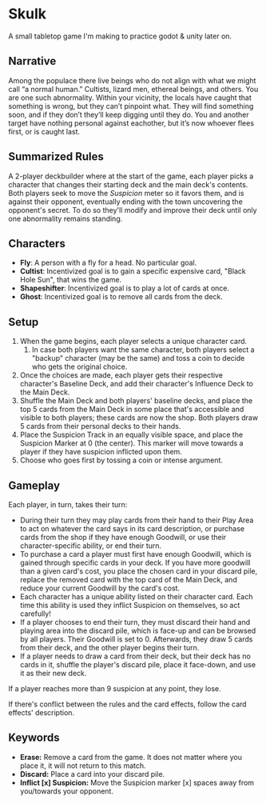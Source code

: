 # Skulk

A small tabletop game I'm making to practice godot & unity later on.

## Narrative

Among the populace there live beings who do not align with what we might call “a normal human.” Cultists, lizard men, ethereal beings, and others. You are one such abnormality.
Within your vicinity, the locals have caught that something is wrong, but they can’t pinpoint what. They will find something soon, and if they don’t they’ll keep digging until they do.
You and another target have nothing personal against eachother, but it’s now whoever flees first, or is caught last.

## Summarized Rules

A 2-player deckbuilder where at the start of the game, each player picks a character that changes their starting deck and the main deck's contents. Both players seek to move the *Suspicion* meter so it favors them, and is against their opponent, eventually ending with the town uncovering the opponent's secret. To do so they'll modify and improve their deck until only one abnormality remains standing.

## Characters

- **Fly**: A person with a fly for a head. No particular goal.
- **Cultist**: Incentivized goal is to gain a specific expensive card, "Black Hole Sun", that wins the game.
- **Shapeshifter**: Incentivized goal is to play a lot of cards at once.
- **Ghost**: Incentivized goal is to remove all cards from the deck.

## Setup

1. When the game begins, each player selects a unique character card.
    1. In case both players want the same character, both players select a "backup" character (may be the same) and toss a coin to decide who gets the original choice.
2. Once the choices are made, each player gets their respective character's Baseline Deck, and add their character's Influence Deck to the Main Deck.
3. Shuffle the Main Deck and both players' baseline decks, and place the top 5 cards from the Main Deck in some place that's accessible and visible to both players; these cards are now the shop. Both players draw 5 cards from their personal decks to their hands.
4. Place the Suspicion Track in an equally visible space, and place the Suspicion Marker at 0 (the center). This marker will move towards a player if they have suspicion inflicted upon them.
5. Choose who goes first by tossing a coin or intense argument.

## Gameplay

Each player, in turn, takes their turn:

- During their turn they may play cards from their hand to their Play Area to act on whatever the card says in its card description, or purchase cards from the shop if they have enough Goodwill, or use their character-specific ability, or end their turn.
- To purchase a card a player must first have enough Goodwill, which is gained through specific cards in your deck. If you have more goodwill than a given card's cost, you place the chosen card in your discard pile, replace the removed card with the top card of the Main Deck, and reduce your current Goodwill by the card's cost.
- Each character has a unique ability listed on their character card. Each time this ability is used they inflict Suspicion on themselves, so act carefully!
- If a player chooses to end their turn, they must discard their hand and playing area into the discard pile, which is face-up and can be browsed by all players. Their Goodwill is set to 0. Afterwards, they draw 5 cards from their deck, and the other player begins their turn.
- If a player needs to draw a card from their deck, but their deck has no cards in it, shuffle the player's discard pile, place it face-down, and use it as their new deck.

If a player reaches more than 9 suspicion at any point, they lose.

If there's conflict between the rules and the card effects, follow the card effects' description.

## Keywords

- **Erase:** Remove a card from the game. It does not matter where you place it, it will not return to this match.
- **Discard:** Place a card into your discard pile. 
- **Inflict [x] Suspicion:** Move the Suspicion marker [x] spaces away from you/towards your opponent.
